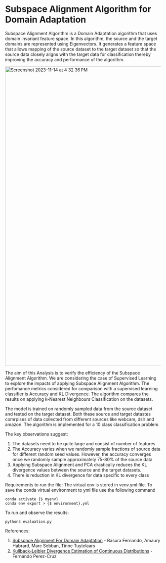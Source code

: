 # Subspace Alignment Algorithm for Domain Adaptation

Subspace Alignment Algorithm is a Domain Adaptation algorithm that uses domain invariant feature space. In this algorithm, the source and the target domains are represented using Eigenvectors. It generates a feature space that allows mapping of the source dataset to the target dataset so that the source data closely aligns with the target data for classification thereby improving the accuracy and performance of the algorithm.

<img width="968" alt="Screenshot 2023-11-14 at 4 32 36 PM" src="https://github.com/bhumigodiwala/Subspace-Alignment-Algorithm/assets/62346064/95613ec4-5720-4a44-8c04-ec809d20c9f6">

The aim of this Analysis is to verify the efficiency of the Subspace Alignment Algorithm. We are considering the case of Supervised Learning to explore the impacts of applying Subspace Alignment Algorithm. The perfomance metrics considered for comparison with a supervised learning classifier is Accuracy and KL Divergence. The algorithm compares the results on applying k-Nearest Neighbours Classification on the datasets. 

The model is trained on randomly sampled data from the source dataset and tested on the target dataset. Both these source and target datastes comrpises of data collected from different sources like webcam, dslr and amazon. The algorithm is implemented for a 10 class classification problem.

The key observations suggest:
1. The datasets need to be quite large and consist of number of features
2. The Accuracy varies when we randomly sample fractions of source data for different random seed values. However, the accuracy converges once we randomly sample approximately 75-80% of the source data
3. Applying Subspace Alignment and PCA drastically reduces the KL divergence values between the source and the target datasets.
4. There is reduction in KL divergence for data specific to every class

Requirements to run the file:
The virtual env is stored in venv.yml file. To save the conda virtual environment to yml file use the following command

```
conda activate {$ myenv}
conda env export > {$ environment}.yml
```

To run and observe the results:

```
python3 evaluation.py
```

References:
1. [Subspace Alignment For Domain Adaptation](https://arxiv.org/abs/1409.5241) - Basura Fernando, Amaury Habrard, Marc Sebban, Tinne Tuytelaars
2. [Kullback-Leibler Divergence Estimation of Continuous Distributions](https://www.tsc.uc3m.es/%7Efernando/bare_conf3.pdf) - Fernando Perez-Cruz
